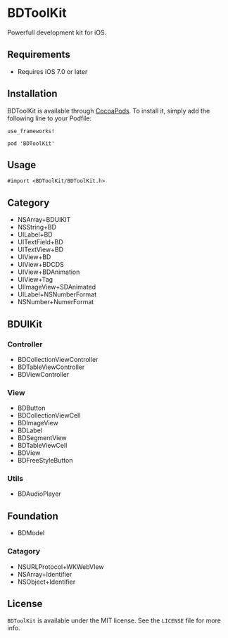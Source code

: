 # BDToolKit

Powerfull development kit for iOS.

## Requirements

* Requires iOS 7.0 or later

## Installation

BDToolKit is available through [CocoaPods](https://cocoapods.org/pods/BDToolKit). To install it, simply add the following line to your Podfile:

```
use_frameworks!

pod 'BDToolKit'
```

## Usage

```
#import <BDToolKit/BDToolKit.h>
```

## Category

* NSArray+BDUIKIT
* NSString+BD
* UILabel+BD
* UITextField+BD
* UITextView+BD
* UIView+BD
* UIView+BDCDS
* UIView+BDAnimation
* UIView+Tag
* UIImageView+SDAnimated
* UILabel+NSNumberFormat
* NSNumber+NumerFormat

## BDUIKit

### Controller

* BDCollectionViewController
* BDTableViewController
* BDViewController

### View

* BDButton
* BDCollectionViewCell
* BDImageView
* BDLabel
* BDSegmentView
* BDTableViewCell
* BDView
* BDFreeStyleButton

### Utils
* BDAudioPlayer

## Foundation

* BDModel

### Catagory

* NSURLProtocol+WKWebVIew
* NSArray+Identifier
* NSObject+Identifier

## License

`BDToolKit` is available under the MIT license. See the `LICENSE` file for more info.
